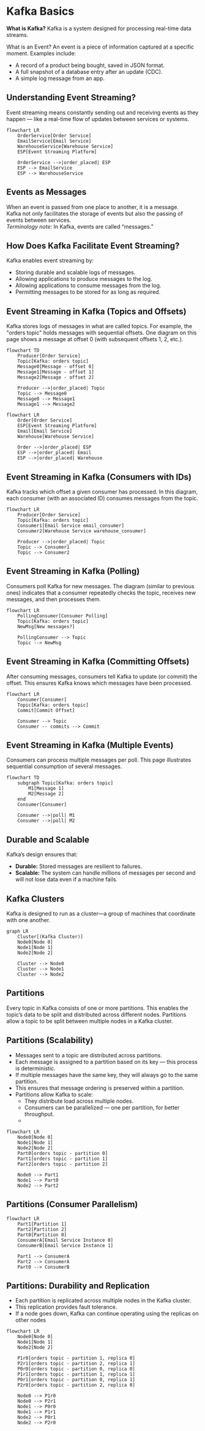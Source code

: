 
# Kafka Basics

**What is Kafka?**
Kafka is a system designed for processing real-time data streams.

What is an Event?
An event is a piece of information captured at a specific moment.
Examples include:
- A record of a product being bought, saved in JSON format.
- A full snapshot of a database entry after an update (CDC).
- A simple log message from an app.

## Understanding Event Streaming?
Event streaming means constantly sending out and receiving events as they happen — like a real-time flow of updates between services or systems.

```mermaid
flowchart LR
    OrderService[Order Service]
    EmailService[Email Service]
    WarehouseService[Warehouse Service]
    ESP[Event Streaming Platform]

    OrderService -->|order_placed| ESP
    ESP --> EmailService
    ESP --> WarehouseService
```


## Events as Messages

When an event is passed from one place to another, it is a message.  
Kafka not only facilitates the storage of events but also the passing of events between services.  
*Terminology note:* In Kafka, events are called “messages.”


## How Does Kafka Facilitate Event Streaming?

Kafka enables event streaming by:

- Storing durable and scalable logs of messages.
- Allowing applications to produce messages to the log.
- Allowing applications to consume messages from the log.
- Permitting messages to be stored for as long as required.

## Event Streaming in Kafka (Topics and Offsets)

Kafka stores logs of messages in what are called topics. For example, the "orders topic" holds messages with sequential offsets. One diagram on this page shows a message at offset 0 (with subsequent offsets 1, 2, etc.).

```mermaid
flowchart TD
    Producer[Order Service]
    Topic[Kafka: orders topic]
    Message0[Message - offset 0]
    Message1[Message - offset 1]
    Message2[Message - offset 2]
    
    Producer -->|order_placed| Topic
    Topic --> Message0
    Message0 --> Message1
    Message1 --> Message2
```


```mermaid
flowchart LR
    Order[Order Service]
    ESP[Event Streaming Platform]
    Email[Email Service]
    Warehouse[Warehouse Service]
    
    Order -->|order_placed| ESP
    ESP -->|order_placed| Email
    ESP -->|order_placed| Warehouse
```

## Event Streaming in Kafka (Consumers with IDs)

Kafka tracks which offset a given consumer has processed. In this diagram, each consumer (with an associated ID) consumes messages from the topic.

```mermaid
flowchart LR
    Producer[Order Service]
    Topic[Kafka: orders topic]
    Consumer1[Email Service email_consumer]
    Consumer2[Warehouse Service warehouse_consumer]
    
    Producer -->|order_placed| Topic
    Topic --> Consumer1
    Topic --> Consumer2
```

## Event Streaming in Kafka (Polling)

Consumers poll Kafka for new messages. The diagram (similar to previous ones) indicates that a consumer repeatedly checks the topic, receives new messages, and then processes them.

```mermaid
flowchart LR
    PollingConsumer[Consumer Polling]
    Topic[Kafka: orders topic]
    NewMsg[New messages?]
    
    PollingConsumer --> Topic
    Topic --> NewMsg
```


## Event Streaming in Kafka (Committing Offsets)

After consuming messages, consumers tell Kafka to update (or commit) the offset. This ensures Kafka knows which messages have been processed.

```mermaid
flowchart LR
    Consumer[Consumer]
    Topic[Kafka: orders topic]
    Commit[Commit Offset]
    
    Consumer --> Topic
    Consumer -- commits --> Commit
```

## Event Streaming in Kafka (Multiple Events)

Consumers can process multiple messages per poll. This page illustrates sequential consumption of several messages.

```mermaid
flowchart TD
    subgraph Topic[Kafka: orders topic]
        M1[Message 1]
        M2[Message 2]
    end
    Consumer[Consumer]
    
    Consumer -->|poll| M1
    Consumer -->|poll| M2
```

## Durable and Scalable

Kafka’s design ensures that:
- **Durable:** Stored messages are resilient to failures.
- **Scalable:** The system can handle millions of messages per second and will not lose data even if a machine fails.



## Kafka Clusters

Kafka is designed to run as a cluster—a group of machines that coordinate with one another.

```mermaid
graph LR
    Cluster[(Kafka Cluster)]
    Node0[Node 0]
    Node1[Node 1]
    Node2[Node 2]
    
    Cluster --> Node0
    Cluster --> Node1
    Cluster --> Node2
```


## Partitions

Every topic in Kafka consists of one or more partitions. This enables the topic’s data to be split and distributed across different nodes.
Partitions allow a topic to be split between multiple nodes in a Kafka cluster.


## Partitions (Scalability)
- Messages sent to a topic are distributed across partitions.
- Each message is assigned to a partition based on its key — this process is deterministic.
- If multiple messages have the same key, they will always go to the same partition.
- This ensures that message ordering is preserved within a partition.
- Partitions allow Kafka to scale:
  - They distribute load across multiple nodes.
  - Consumers can be parallelized — one per partition, for better throughput.
  - 

```mermaid
flowchart LR
    Node0[Node 0]
    Node1[Node 1]
    Node2[Node 2]
    Part0[orders topic - partition 0]
    Part1[orders topic - partition 1]
    Part2[orders topic - partition 2]
    
    Node0 --> Part1
    Node1 --> Part0
    Node2 --> Part2
```

## Partitions (Consumer Parallelism)

```mermaid
flowchart LR
    Part1[Partition 1]
    Part2[Partition 2]
    Part0[Partition 0]
    ConsumerA[Email Service Instance 0]
    ConsumerB[Email Service Instance 1]
    
    Part1 --> ConsumerA
    Part2 --> ConsumerA
    Part0 --> ConsumerB
```


## Partitions: Durability and Replication

- Each partition is replicated across multiple nodes in the Kafka cluster.
- This replication provides fault tolerance.
- If a node goes down, Kafka can continue operating using the replicas on other nodes

```mermaid
flowchart LR
    Node0[Node 0]
    Node1[Node 1]
    Node2[Node 2]
    
    P1r0[orders topic - partition 1, replica 0]
    P2r1[orders topic - partition 2, replica 1]
    P0r0[orders topic - partition 0, replica 0]
    P1r1[orders topic - partition 1, replica 1]
    P0r1[orders topic - partition 0, replica 1]
    P2r0[orders topic - partition 2, replica 0]
    
    Node0 --> P1r0
    Node0 --> P2r1
    Node1 --> P0r0
    Node1 --> P1r1
    Node2 --> P0r1
    Node2 --> P2r0
```
